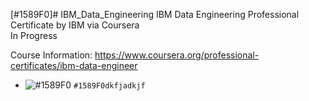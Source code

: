 [#1589F0]# IBM_Data_Engineering
IBM Data Engineering Professional Certificate by IBM via Coursera
<br />In Progress

Course Information: https://www.coursera.org/professional-certificates/ibm-data-engineer
- ![#1589F0](https://via.placeholder.com/15/1589F0/000000?text=+) `#1589F0dkfjadkjf`
